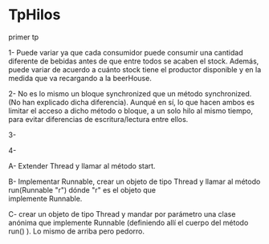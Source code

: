 # TpHilos
primer tp

1- Puede variar ya que cada consumidor puede consumir una cantidad diferente de bebidas antes de que entre todos se acaben el stock. Además, puede variar de acuerdo a cuánto stock tiene el productor disponible y en la medida que va recargando a la beerHouse.

2- No es lo mismo un bloque synchronized que un método synchronized. (No han explicado dicha diferencia). Aunqué en sí, lo que hacen ambos es limitar el acceso a dicho método o bloque, a un solo hilo al mismo tiempo, para evitar diferencias de escritura/lectura entre ellos.

3-

4- 

  A- Extender Thread y llamar al método start.
  
  B- Implementar Runnable, crear un objeto de tipo Thread y llamar al método run(Runnable "r") dónde "r" es el objeto que         
     implemente Runnable.
     
  C- crear un objeto de tipo Thread y mandar por parámetro una clase anónima que implemente Runnable (definiendo allí el cuerpo del  método run() ). Lo mismo de arriba pero pedorro.
